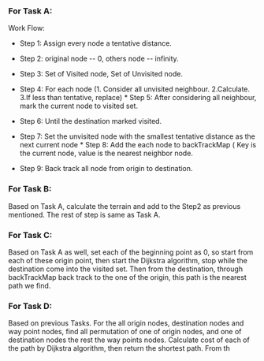 ### For Task A:

Work Flow:

- Step 1: Assign every node a tentative distance.

- Step 2: original node -- 0, others node -- infinity.

- Step 3: Set of Visited node, Set of Unvisited node.

- Step 4: For each node (1. Consider all unvisited neighbour. 2.Calculate. 3.If less than tentative, replace) * Step 5: After considering all neighbour, mark the current node to visited set.

- Step 6: Until the destination marked visited.

- Step 7: Set the unvisited node with the smallest tentative distance as the next current node * Step 8: Add the each node to backTrackMap ( Key is the current node, value is the nearest neighbor node.

- Step 9: Back track all node from origin to destination.

### For Task B:

Based on Task A, calculate the terrain and add to the Step2 as previous mentioned. The rest of step is same as Task A.

### For Task C:

Based on Task A as well, set each of the beginning point as 0, so start from each of these origin point, then start the Dijkstra algorithm, stop while the destination come into the visited set. Then from the destination, through backTrackMap back track to the one of the origin, this path is the nearest path we find.

### For Task D:

Based on previous Tasks. For the all origin nodes, destination nodes and way point nodes, find all permutation of one of origin nodes, and one of destination nodes the rest the way points nodes. Calculate cost of each of the path by Dijkstra algorithm, then return the shortest path. From th